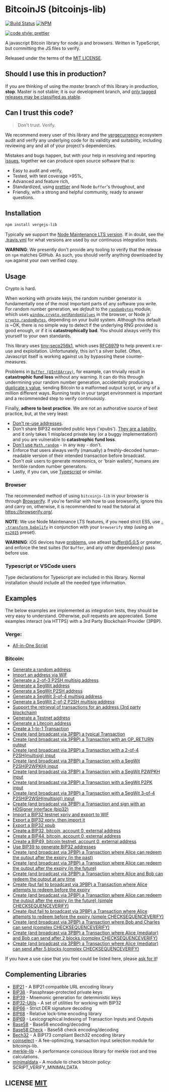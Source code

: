 # BitcoinJS (bitcoinjs-lib)

[![Build Status](https://travis-ci.org/vergecurrency/vergejs-lib.png?branch=master)](https://travis-ci.org/vergecurrency/vergejs-lib)
[![NPM](https://img.shields.io/npm/v/vergejs-lib.svg)](https://www.npmjs.org/package/vergejs-lib)

[![code style: prettier](https://img.shields.io/badge/code_style-prettier-ff69b4.svg?style=flat-square)](https://github.com/prettier/prettier)

A javascript Bitcoin library for node.js and browsers. Written in TypeScript, but committing the JS files to verify.

Released under the terms of the [MIT LICENSE](LICENSE).

## Should I use this in production?

If you are thinking of using the _master_ branch of this library in production, **stop**.
Master is not stable; it is our development branch, and [only tagged releases may be classified as stable](https://github.com/vergecurrency/vergejs-lib/tags).

## Can I trust this code?

> Don't trust. Verify.

We recommend every user of this library and the [vergecurrency](https://github.com/vergecurrency) ecosystem audit and verify any underlying code for its validity and suitability, including reviewing any and all of your project's dependencies.

Mistakes and bugs happen, but with your help in resolving and reporting [issues](https://github.com/vergecurrency/vergejs-lib/issues), together we can produce open source software that is:

- Easy to audit and verify,
- Tested, with test coverage >95%,
- Advanced and feature rich,
- Standardized, using [prettier](https://github.com/prettier/prettier) and Node `Buffer`'s throughout, and
- Friendly, with a strong and helpful community, ready to answer questions.

## Installation

```bash
npm install vergejs-lib
```

Typically we support the [Node Maintenance LTS version](https://github.com/nodejs/Release).
If in doubt, see the [.travis.yml](.travis.yml) for what versions are used by our continuous integration tests.

**WARNING**: We presently don't provide any tooling to verify that the release on `npm` matches GitHub. As such, you should verify anything downloaded by `npm` against your own verified copy.

## Usage

Crypto is hard.

When working with private keys, the random number generator is fundamentally one of the most important parts of any software you write.
For random number generation, we _default_ to the [`randombytes`](https://github.com/crypto-browserify/randombytes) module, which uses [`window.crypto.getRandomValues`](https://developer.mozilla.org/en-US/docs/Web/API/window.crypto.getRandomValues) in the browser, or Node js' [`crypto.randomBytes`](https://nodejs.org/api/crypto.html#crypto_crypto_randombytes_size_callback), depending on your build system.
Although this default is ~OK, there is no simple way to detect if the underlying RNG provided is good enough, or if it is **catastrophically bad**.
You should always verify this yourself to your own standards.

This library uses [tiny-secp256k1](https://github.com/bitcoinjs/tiny-secp256k1), which uses [RFC6979](https://tools.ietf.org/html/rfc6979) to help prevent `k` re-use and exploitation.
Unfortunately, this isn't a silver bullet.
Often, Javascript itself is working against us by bypassing these counter-measures.

Problems in [`Buffer (UInt8Array)`](https://github.com/feross/buffer), for example, can trivially result in **catastrophic fund loss** without any warning.
It can do this through undermining your random number generation, accidentally producing a [duplicate `k` value](https://www.nilsschneider.net/2013/01/28/recovering-bitcoin-private-keys.html), sending Bitcoin to a malformed output script, or any of a million different ways.
Running tests in your target environment is important and a recommended step to verify continuously.

Finally, **adhere to best practice**.
We are not an authorative source of best practice, but, at the very least:

- [Don't re-use addresses](https://en.bitcoin.it/wiki/Address_reuse).
- Don't share BIP32 extended public keys ('xpubs'). [They are a liability](https://bitcoin.stackexchange.com/questions/56916/derivation-of-parent-private-key-from-non-hardened-child), and it only takes 1 misplaced private key (or a buggy implementation!) and you are vulnerable to **catastrophic fund loss**.
- [Don't use `Math.random`](https://security.stackexchange.com/questions/181580/why-is-math-random-not-designed-to-be-cryptographically-secure) - in any way - don't.
- Enforce that users always verify (manually) a freshly-decoded human-readable version of their intended transaction before broadcast.
- Don't _ask_ users to generate mnemonics, or 'brain wallets', humans are terrible random number generators.
- Lastly, if you can, use [Typescript](https://www.typescriptlang.org/) or similar.

### Browser

The recommended method of using `bitcoinjs-lib` in your browser is through [Browserify](https://github.com/substack/node-browserify).
If you're familiar with how to use browserify, ignore this and carry on, otherwise, it is recommended to read the tutorial at https://browserify.org/.

**NOTE**: We use Node Maintenance LTS features, if you need strict ES5, use [`--transform babelify`](https://github.com/babel/babelify) in conjunction with your `browserify` step (using an [`es2015`](https://babeljs.io/docs/plugins/preset-es2015/) preset).

**WARNING**: iOS devices have [problems](https://github.com/feross/buffer/issues/136), use atleast [buffer@5.0.5](https://github.com/feross/buffer/pull/155) or greater, and enforce the test suites (for `Buffer`, and any other dependency) pass before use.

### Typescript or VSCode users

Type declarations for Typescript are included in this library. Normal installation should include all the needed type information.

## Examples

The below examples are implemented as integration tests, they should be very easy to understand.
Otherwise, pull requests are appreciated.
Some examples interact (via HTTPS) with a 3rd Party Blockchain Provider (3PBP).

### Verge:

- [All-in-One Script](https://github.com/vergecurrency/vergejs-lib/blob/master/test/verge.spec.ts)

### Bitcoin:

- [Generate a random address](https://github.com/vergecurrency/vergejs-lib/blob/master/test/integration/addresses.spec.ts)
- [Import an address via WIF](https://github.com/vergecurrency/vergejs-lib/blob/master/test/integration/addresses.spec.ts)
- [Generate a 2-of-3 P2SH multisig address](https://github.com/vergecurrency/vergejs-lib/blob/master/test/integration/addresses.spec.ts)
- [Generate a SegWit address](https://github.com/vergecurrency/vergejs-lib/blob/master/test/integration/addresses.spec.ts)
- [Generate a SegWit P2SH address](https://github.com/vergecurrency/vergejs-lib/blob/master/test/integration/addresses.spec.ts)
- [Generate a SegWit 3-of-4 multisig address](https://github.com/vergecurrency/vergejs-lib/blob/master/test/integration/addresses.spec.ts)
- [Generate a SegWit 2-of-2 P2SH multisig address](https://github.com/vergecurrency/vergejs-lib/blob/master/test/integration/addresses.spec.ts)
- [Support the retrieval of transactions for an address (3rd party blockchain)](https://github.com/vergecurrency/vergejs-lib/blob/master/test/integration/addresses.spec.ts)
- [Generate a Testnet address](https://github.com/vergecurrency/vergejs-lib/blob/master/test/integration/addresses.spec.ts)
- [Generate a Litecoin address](https://github.com/vergecurrency/vergejs-lib/blob/master/test/integration/addresses.spec.ts)
- [Create a 1-to-1 Transaction](https://github.com/vergecurrency/vergejs-lib/blob/master/test/integration/transactions.spec.ts)
- [Create (and broadcast via 3PBP) a typical Transaction](https://github.com/vergecurrency/vergejs-lib/blob/master/test/integration/transactions.spec.ts)
- [Create (and broadcast via 3PBP) a Transaction with an OP_RETURN output](https://github.com/vergecurrency/vergejs-lib/blob/master/test/integration/transactions.spec.ts)
- [Create (and broadcast via 3PBP) a Transaction with a 2-of-4 P2SH(multisig) input](https://github.com/vergecurrency/vergejs-lib/blob/master/test/integration/transactions.spec.ts)
- [Create (and broadcast via 3PBP) a Transaction with a SegWit P2SH(P2WPKH) input](https://github.com/vergecurrency/vergejs-lib/blob/master/test/integration/transactions.spec.ts)
- [Create (and broadcast via 3PBP) a Transaction with a SegWit P2WPKH input](https://github.com/vergecurrency/vergejs-lib/blob/master/test/integration/transactions.spec.ts)
- [Create (and broadcast via 3PBP) a Transaction with a SegWit P2PK input](https://github.com/vergecurrency/vergejs-lib/blob/master/test/integration/transactions.spec.ts)
- [Create (and broadcast via 3PBP) a Transaction with a SegWit 3-of-4 P2SH(P2WSH(multisig)) input](https://github.com/vergecurrency/vergejs-lib/blob/master/test/integration/transactions.spec.ts)
- [Create (and broadcast via 3PBP) a Transaction and sign with an HDSigner interface (bip32)](https://github.com/vergecurrency/vergejs-lib/blob/master/test/integration/transactions.spec.ts)
- [Import a BIP32 testnet xpriv and export to WIF](https://github.com/vergecurrency/vergejs-lib/blob/master/test/integration/bip32.spec.ts)
- [Export a BIP32 xpriv, then import it](https://github.com/vergecurrency/vergejs-lib/blob/master/test/integration/bip32.spec.ts)
- [Export a BIP32 xpub](https://github.com/vergecurrency/vergejs-lib/blob/master/test/integration/bip32.spec.ts)
- [Create a BIP32, bitcoin, account 0, external address](https://github.com/vergecurrency/vergejs-lib/blob/master/test/integration/bip32.spec.ts)
- [Create a BIP44, bitcoin, account 0, external address](https://github.com/vergecurrency/vergejs-lib/blob/master/test/integration/bip32.spec.ts)
- [Create a BIP49, bitcoin testnet, account 0, external address](https://github.com/vergecurrency/vergejs-lib/blob/master/test/integration/bip32.spec.ts)
- [Use BIP39 to generate BIP32 addresses](https://github.com/vergecurrency/vergejs-lib/blob/master/test/integration/bip32.spec.ts)
- [Create (and broadcast via 3PBP) a Transaction where Alice can redeem the output after the expiry (in the past)](https://github.com/vergecurrency/vergejs-lib/blob/master/test/integration/cltv.spec.ts)
- [Create (and broadcast via 3PBP) a Transaction where Alice can redeem the output after the expiry (in the future)](https://github.com/vergecurrency/vergejs-lib/blob/master/test/integration/cltv.spec.ts)
- [Create (and broadcast via 3PBP) a Transaction where Alice and Bob can redeem the output at any time](https://github.com/vergecurrency/vergejs-lib/blob/master/test/integration/cltv.spec.ts)
- [Create (but fail to broadcast via 3PBP) a Transaction where Alice attempts to redeem before the expiry](https://github.com/vergecurrency/vergejs-lib/blob/master/test/integration/cltv.spec.ts)
- [Create (and broadcast via 3PBP) a Transaction where Alice can redeem the output after the expiry (in the future) (simple CHECKSEQUENCEVERIFY)](https://github.com/vergecurrency/vergejs-lib/blob/master/test/integration/csv.spec.ts)
- [Create (but fail to broadcast via 3PBP) a Transaction where Alice attempts to redeem before the expiry (simple CHECKSEQUENCEVERIFY)](https://github.com/vergecurrency/vergejs-lib/blob/master/test/integration/csv.spec.ts)
- [Create (and broadcast via 3PBP) a Transaction where Bob and Charles can send (complex CHECKSEQUENCEVERIFY)](https://github.com/vergecurrency/vergejs-lib/blob/master/test/integration/csv.spec.ts)
- [Create (and broadcast via 3PBP) a Transaction where Alice (mediator) and Bob can send after 2 blocks (complex CHECKSEQUENCEVERIFY)](https://github.com/vergecurrency/vergejs-lib/blob/master/test/integration/csv.spec.ts)
- [Create (and broadcast via 3PBP) a Transaction where Alice (mediator) can send after 5 blocks (complex CHECKSEQUENCEVERIFY)](https://github.com/vergecurrency/vergejs-lib/blob/master/test/integration/csv.spec.ts)

If you have a use case that you feel could be listed here, please [ask for it](https://github.com/vergecurrency/vergejs-lib/issues/new)!

## Complementing Libraries

- [BIP21](https://github.com/bitcoinjs/bip21) - A BIP21 compatible URL encoding library
- [BIP38](https://github.com/bitcoinjs/bip38) - Passphrase-protected private keys
- [BIP39](https://github.com/bitcoinjs/bip39) - Mnemonic generation for deterministic keys
- [BIP32-Utils](https://github.com/bitcoinjs/bip32-utils) - A set of utilities for working with BIP32
- [BIP66](https://github.com/bitcoinjs/bip66) - Strict DER signature decoding
- [BIP68](https://github.com/bitcoinjs/bip68) - Relative lock-time encoding library
- [BIP69](https://github.com/bitcoinjs/bip69) - Lexicographical Indexing of Transaction Inputs and Outputs
- [Base58](https://github.com/cryptocoinjs/bs58) - Base58 encoding/decoding
- [Base58 Check](https://github.com/bitcoinjs/bs58check) - Base58 check encoding/decoding
- [Bech32](https://github.com/bitcoinjs/bech32) - A BIP173 compliant Bech32 encoding library
- [coinselect](https://github.com/bitcoinjs/coinselect) - A fee-optimizing, transaction input selection module for bitcoinjs-lib.
- [merkle-lib](https://github.com/bitcoinjs/merkle-lib) - A performance conscious library for merkle root and tree calculations.
- [minimaldata](https://github.com/bitcoinjs/minimaldata) - A module to check bitcoin policy: SCRIPT_VERIFY_MINIMALDATA

## LICENSE [MIT](LICENSE)
